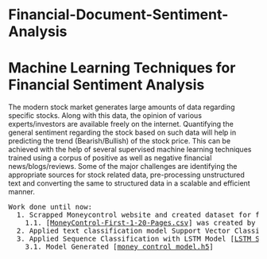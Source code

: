 # Financial-Document-Sentiment-Analysis
<h1>Machine Learning Techniques for Financial Sentiment Analysis </h1>
The modern stock market generates large amounts of data regarding
specific stocks. Along with this data, the opinion of various
experts/investors are available freely on the internet. Quantifying the
general sentiment regarding the stock based on such data will help in
predicting the trend (Bearish/Bullish) of the stock price. This can be achieved with the help
of several supervised machine learning techniques trained using a corpus
of positive as well as negative financial news/blogs/reviews. Some of the
major challenges are identifying the appropriate sources for stock related
data, pre-processing unstructured text and converting the same to
structured data in a scalable and efficient manner. 

<pre>
Work done until now:
  1. Scrapped Moneycontrol website and created dataset for financial data [<a href="https://github.com/mahajanhrishikesh/Financial-Document-Sentiment-Analysis/blob/master/Web%20Scrapper%20MoneyControl.ipynb">Web Scrapper MoneyControl.ipynb</a>]
    1.1. [<a href="https://github.com/mahajanhrishikesh/Financial-Document-Sentiment-Analysis/blob/master/MoneyControl-First-1-20-Pages.csv">MoneyControl-First-1-20-Pages.csv</a>] was created by the above notebook
  2. Applied text classification model Support Vector Classifier for Sentiment Analysis [<a href="https://github.com/mahajanhrishikesh/Financial-Document-Sentiment-Analysis/blob/master/Text%20Classification%20Money%20Control.ipynb">Text Classification Money Control.ipynb</a>]
  3. Applied Sequence Classification with LSTM Model [<a href="https://github.com/mahajanhrishikesh/Financial-Document-Sentiment-Analysis/blob/master/LSTM%20Sentiment%20Analysis.ipynb">LSTM Sentiment Analysis.ipynb</a>]
    3.1. Model Generated [<a href="https://github.com/mahajanhrishikesh/Financial-Document-Sentiment-Analysis/blob/master/money_control_model.h5">money_control_model.h5</a>]
</pre>
